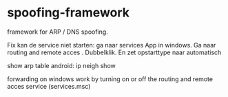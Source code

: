 # spoofing-framework
framework for ARP / DNS spoofing.

Fix kan de service niet starten: ga naar services App in windows. Ga naar routing and remote acces . Dubbelklik.  En zet opstarttype naar automatisch

show arp table android: ip neigh show

forwarding on windows work by turning on or off the routing and remote acces service (services.msc)
